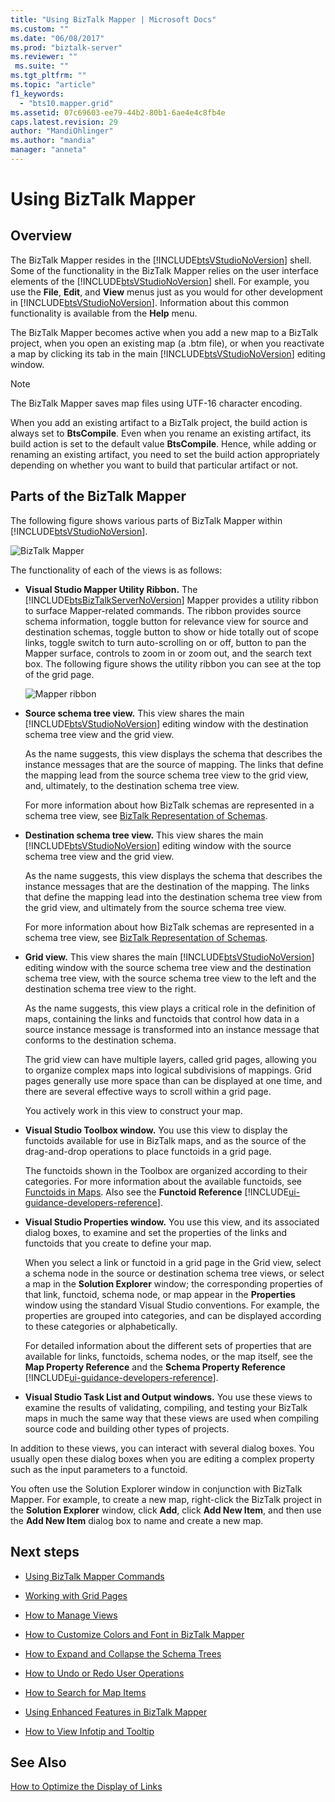```yaml
---
title: "Using BizTalk Mapper | Microsoft Docs"
ms.custom: ""
ms.date: "06/08/2017"
ms.prod: "biztalk-server"
ms.reviewer: ""
 ms.suite: ""
ms.tgt_pltfrm: ""
ms.topic: "article"
f1_keywords: 
  - "bts10.mapper.grid"
ms.assetid: 07c69603-ee79-44b2-80b1-6ae4e4c8fb4e
caps.latest.revision: 29
author: "MandiOhlinger"
ms.author: "mandia"
manager: "anneta"
---
```

# Using BizTalk Mapper

## Overview
The BizTalk Mapper resides in the [!INCLUDE[btsVStudioNoVersion](../includes/btsvstudionoversion-md.md)] shell. Some of the functionality in the BizTalk Mapper relies on the user interface elements of the [!INCLUDE[btsVStudioNoVersion](../includes/btsvstudionoversion-md.md)] shell. For example, you use the **File**, **Edit**, and **View** menus just as you would for other development in [!INCLUDE[btsVStudioNoVersion](../includes/btsvstudionoversion-md.md)]. Information about this common functionality is available from the **Help** menu.  
  
 The BizTalk Mapper becomes active when you add a new map to a BizTalk project, when you open an existing map (a .btm file), or when you reactivate a map by clicking its tab in the main [!INCLUDE[btsVStudioNoVersion](../includes/btsvstudionoversion-md.md)] editing window.  
  
> [!NOTE]
>  The BizTalk Mapper saves map files using UTF-16 character encoding.  
>
>  When you add an existing artifact to a BizTalk project, the build action is always set to **BtsCompile**. Even when you rename an existing artifact, its build action is set to the default value **BtsCompile**. Hence, while adding or renaming an existing artifact, you need to set the build action appropriately depending on whether you want to build that particular artifact or not.  

## Parts of the BizTalk Mapper  
 The following figure shows various parts of BizTalk Mapper within [!INCLUDE[btsVStudioNoVersion](../includes/btsvstudionoversion-md.md)].  
  
 ![BizTalk Mapper](../core/media/mapper-views.gif "Mapper_Views")  
  
 The functionality of each of the views is as follows:  
  
-   **Visual Studio Mapper Utility Ribbon.** The [!INCLUDE[btsBizTalkServerNoVersion](../includes/btsbiztalkservernoversion-md.md)] Mapper provides a utility ribbon to surface Mapper-related commands. The ribbon provides source schema information, toggle button for relevance view for source and destination schemas, toggle button to show or hide totally out of scope links, toggle switch to turn auto-scrolling on or off, button to pan the Mapper surface, controls to zoom in or zoom out, and the search text box. The following figure shows the utility ribbon you can see at the top of the grid page.  
  
     ![Mapper ribbon](../core/media/mapper-ribbon.gif "Mapper_Ribbon")  
  
-   **Source schema tree view.** This view shares the main [!INCLUDE[btsVStudioNoVersion](../includes/btsvstudionoversion-md.md)] editing window with the destination schema tree view and the grid view.  
  
     As the name suggests, this view displays the schema that describes the instance messages that are the source of mapping. The links that define the mapping lead from the source schema tree view to the grid view, and, ultimately, to the destination schema tree view.  
  
     For more information about how BizTalk schemas are represented in a schema tree view, see [BizTalk Representation of Schemas](../core/biztalk-representation-of-schemas.md).  
  
-   **Destination schema tree view.** This view shares the main [!INCLUDE[btsVStudioNoVersion](../includes/btsvstudionoversion-md.md)] editing window with the source schema tree view and the grid view.  
  
     As the name suggests, this view displays the schema that describes the instance messages that are the destination of the mapping. The links that define the mapping lead into the destination schema tree view from the grid view, and ultimately from the source schema tree view.  
  
     For more information about how BizTalk schemas are represented in a schema tree view, see [BizTalk Representation of Schemas](../core/biztalk-representation-of-schemas.md).  
  
-   **Grid view.** This view shares the main [!INCLUDE[btsVStudioNoVersion](../includes/btsvstudionoversion-md.md)] editing window with the source schema tree view and the destination schema tree view, with the source schema tree view to the left and the destination schema tree view to the right.  
  
     As the name suggests, this view plays a critical role in the definition of maps, containing the links and functoids that control how data in a source instance message is transformed into an instance message that conforms to the destination schema.  
  
     The grid view can have multiple layers, called grid pages, allowing you to organize complex maps into logical subdivisions of mappings. Grid pages generally use more space than can be displayed at one time, and there are several effective ways to scroll within a grid page.  
  
     You actively work in this view to construct your map.  
  
-   **Visual Studio Toolbox window.** You use this view to display the functoids available for use in BizTalk maps, and as the source of the drag-and-drop operations to place functoids in a grid page.  
  
     The functoids shown in the Toolbox are organized according to their categories. For more information about the available functoids, see [Functoids in Maps](../core/functoids-in-maps.md). Also see the **Functoid Reference** [!INCLUDE[ui-guidance-developers-reference](../includes/ui-guidance-developers-reference.md)]. 
  
-   **Visual Studio Properties window.** You use this view, and its associated dialog boxes, to examine and set the properties of the links and functoids that you create to define your map.  
  
     When you select a link or functoid in a grid page in the Grid view, select a schema node in the source or destination schema tree views, or select a map in the **Solution Explorer** window; the corresponding properties of that link, functoid, schema node, or map appear in the **Properties** window using the standard Visual Studio conventions. For example, the properties are grouped into categories, and can be displayed according to these categories or alphabetically.  
  
     For detailed information about the different sets of properties that are available for links, functoids, schema nodes, or the map itself, see the **Map Property Reference** and the **Schema Property Reference**  [!INCLUDE[ui-guidance-developers-reference](../includes/ui-guidance-developers-reference.md)].
  
-   **Visual Studio Task List and Output windows.** You use these views to examine the results of validating, compiling, and testing your BizTalk maps in much the same way that these views are used when compiling source code and building other types of projects.  
  
 In addition to these views, you can interact with several dialog boxes. You usually open these dialog boxes when you are editing a complex property such as the input parameters to a functoid.  
  
 You often use the Solution Explorer window in conjunction with BizTalk Mapper. For example, to create a new map, right-click the BizTalk project in the **Solution Explorer** window, click **Add**, click **Add New Item**, and then use the **Add New Item** dialog box to name and create a new map.  
  
## Next steps
  
-   [Using BizTalk Mapper Commands](../core/using-biztalk-mapper-commands.md)  
  
-   [Working with Grid Pages](../core/working-with-grid-pages.md)  
  
-   [How to Manage Views](../core/how-to-manage-views.md)  
  
-   [How to Customize Colors and Font in BizTalk Mapper](../core/how-to-customize-colors-and-font-in-biztalk-mapper.md)  
  
-   [How to Expand and Collapse the Schema Trees](../core/how-to-resize-the-schema-picker-and-expand-and-collapse-the-schema-trees.md)  
  
-   [How to Undo or Redo User Operations](../core/how-to-undo-or-redo-user-operations.md)  
  
-   [How to Search for Map Items](../core/how-to-search-for-map-items.md)  
  
-   [Using Enhanced Features in BizTalk Mapper](../core/using-enhanced-features-in-biztalk-mapper.md)  
  
-   [How to View Infotip and Tooltip](../core/how-to-view-infotip-and-tooltip.md)  
  
## See Also  
 [How to Optimize the Display of Links](../core/how-to-optimize-the-display-of-links.md)